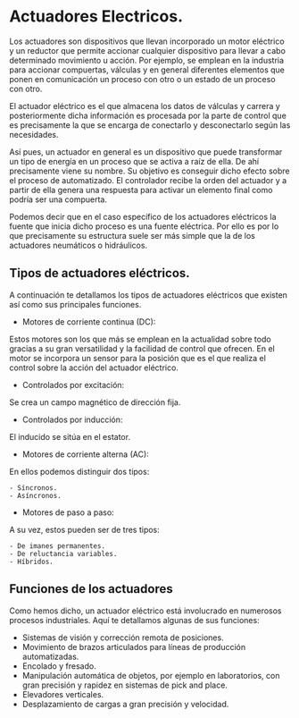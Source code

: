 # Actuadores Electricos.
Los actuadores son dispositivos que llevan incorporado un motor eléctrico y un reductor que permite accionar cualquier dispositivo para llevar a cabo determinado movimiento u acción. Por ejemplo, se emplean en la industria para accionar compuertas, válculas y en general diferentes elementos que ponen en comunicación un proceso con otro o un estado de un proceso con otro.

El actuador eléctrico es el que almacena los datos de válculas y carrera y posteriormente dicha información es procesada por la parte de control que es precisamente la que se encarga de conectarlo y desconectarlo según las necesidades.

Así pues, un actuador en general es un dispositivo que puede transformar un tipo de energía en un proceso que se activa a raíz de ella. De ahí precisamente viene su nombre. Su objetivo es conseguir dicho efecto sobre el proceso de automatizado. El controlador recibe la orden del actuador y a partir de ella genera una respuesta para activar un elemento final como podría ser una compuerta.

Podemos decir que en el caso específico de los actuadores eléctricos la fuente que inicia dicho proceso es una fuente eléctrica. Por ello es por lo que precisamente su estructura suele ser más simple que la de los actuadores neumáticos o hidráulicos.

## Tipos de actuadores eléctricos.
A continuación te detallamos los tipos de actuadores eléctricos que existen así como sus principales funciones.

- Motores de corriente continua (DC):

Estos motores son los que más se emplean en la actualidad sobre todo gracias a su gran versatilidad y la facilidad de control que ofrecen. En el motor se incorpora un sensor para la posición que es el que realiza el control sobre la acción del actuador eléctrico.

- Controlados por excitación:

Se crea un campo magnético de dirección fija.

- Controlados por inducción:

El inducido se sitúa en el estator.

- Motores de corriente alterna (AC):

En ellos podemos distinguir dos tipos:

    - Síncronos.
    - Asíncronos.

- Motores de paso a paso:

A su vez, estos pueden ser de tres tipos:

    - De imanes permanentes.
    - De reluctancia variables.
    - Híbridos.

## Funciones de los actuadores
Como hemos dicho, un actuador eléctrico está involucrado en numerosos procesos industriales. Aquí te detallamos algunas de sus funciones:

- Sistemas de visión y corrección remota de posiciones.
- Movimiento de brazos articulados para líneas de producción automatizadas.
- Encolado y fresado.
- Manipulación automática de objetos, por ejemplo en laboratorios, con gran precisión y rapidez en sistemas de pick and place.
- Elevadores verticales.
- Desplazamiento de cargas a gran precisión y velocidad.